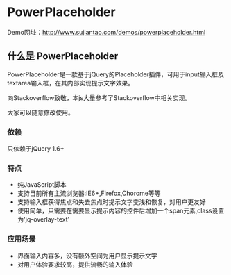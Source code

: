 PowerPlaceholder
================


Demo网址：http://www.sujiantao.com/demos/powerplaceholder.html

<section>
          <div>
            <h1>什么是 PowerPlaceholder</h1>
          </div>
          <p>PowerPlaceholder是一款基于jQuery的Placeholder插件，可用于input输入框及textarea输入框，在其内部实现提示文字效果。</P>
	  <p>向Stackoverflow致敬，本js大量参考了Stackoverflow中相关实现。</P>
          <p>大家可以随意修改使用。</p>
          <h3>依赖</h3>
	<p>只依赖于jQuery 1.6+</P>
	<h3>特点</h3>
         <ul>
            <li>纯JavaScript脚本</li>
            <li>支持目前所有主流浏览器:IE6+,Firefox,Chorome等等</li>
            <li>支持输入框获得焦点和失去焦点时提示文字变浅和恢复，对用户更友好</li>
            <li>使用简单，只需要在需要显示提示内容的控件后增加一个span元素,class设置为'jq-overlay-text'</li>
          </ul>
            <h3>应用场景</h3>
          <ul>
            <li>界面输入内容多，没有额外空间为用户显示提示文字</li>
            <li>对用户体验要求较高，提供流畅的输入体验</li>
          </ul>
</section>
        
        
        
